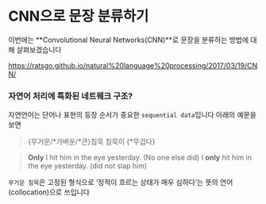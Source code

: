 # CNN으로 문장 분류하기 

이번에는 **Convolutional Neural Networks(CNN)**로 문장을 분류하는 방법에 대해 살펴보겠습니다 

https://ratsgo.github.io/natural%20language%20processing/2017/03/19/CNN/

### 자연어 처리에 특화된 네트웨크 구조?

자연언어는 단어나 표현의 등장 순서가 중요한 `sequential data`입니다 아래의 예문을 보면 
> {무거운/\*가벼운/\*큰}침묵
> 침묵이 {\*무겁다}
 
> **Only** I hit him in the eye yesterday. (No one else did)
> I **only** hit him in the eye yesterday. (did not slap him)

`무거운 침묵`은 고정된 형식으로 ‘정적이 흐르는 상태가 매우 심하다’는 뜻의 연어(collocation)으로 쓰입니다 
